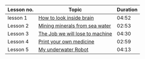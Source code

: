 
| Lesson no. | Topic                             | Duration |
|------------|-----------------------------------|----------|
| lesson 1   | [How to look inside brain]        | 04:52    |
| Lesson 2   | [Mining minerals from sea water]  | 02:53    |
| Lesson 3   | [The Job we will lose to machine] | 04:30    |
| Lesson 4   | [Print your own medicine]         | 02:59    |
| Lesson 5   | [My underwater Robot]             | 04:13    |

  [How to look inside brain]: https://www.ted.com/talks/carl_schoonover_how_to_look_inside_the_brain?language=en
  [Mining minerals from sea water]: https://www.ted.com/talks/damian_palin_mining_minerals_from_seawater?language=en
  [The Job we will lose to machine]: https://www.ted.com/talks/anthony_goldbloom_the_jobs_we_ll_lose_to_machines_and_the_ones_we_won_t?language=en
  [Print your own medicine]: https://www.ted.com/talks/lee_cronin_print_your_own_medicine?language=en#t-89863
  [My underwater Robot]: https://www.ted.com/talks/david_lang_my_underwater_robot/transcript?language=en
